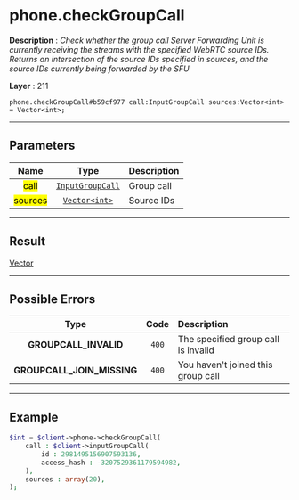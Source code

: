 # phone.checkGroupCall

**Description** : *Check whether the group call Server Forwarding Unit is currently receiving the streams with the specified WebRTC source IDs.
Returns an intersection of the source IDs specified in sources, and the source IDs currently being forwarded by the SFU*

**Layer** : 211

```tl
phone.checkGroupCall#b59cf977 call:InputGroupCall sources:Vector<int> = Vector<int>;
```

---

## Parameters

| Name | Type | Description |
| :---: | :---: | :--- |
| <mark>call</mark> | [`InputGroupCall`](type/InputGroupCall) | Group call |
| <mark>sources</mark> | [`Vector<int>`](type/int) | Source IDs |

---

## Result

[Vector<int>](type/int)

---

## Possible Errors

| Type | Code | Description |
| :---: | :---: | :--- |
| **GROUPCALL_INVALID** | `400` | The specified group call is invalid |
| **GROUPCALL_JOIN_MISSING** | `400` | You haven't joined this group call |

---

## Example

```php
$int = $client->phone->checkGroupCall(
	call : $client->inputGroupCall(
		id : 2981495156907593136,
		access_hash : -3207529361179594982,
	),
	sources : array(20),
);
```